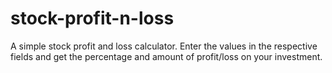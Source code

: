 # stock-profit-n-loss

A simple stock profit and loss calculator. Enter the values in the respective fields and get the percentage and amount of profit/loss on your investment.
